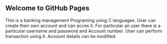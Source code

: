 ## Welcome to GitHub Pages
This is a banking management Programing using C languages.
User can create their own account and can acces it.
For particular an user there is a particular username and password and Account number.
User can perform transaction using it.
Acoount details can be modified.
